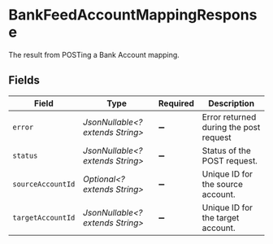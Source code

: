 # BankFeedAccountMappingResponse

The result from POSTing a Bank Account mapping.


## Fields

| Field                                  | Type                                   | Required                               | Description                            |
| -------------------------------------- | -------------------------------------- | -------------------------------------- | -------------------------------------- |
| `error`                                | *JsonNullable<? extends String>*       | :heavy_minus_sign:                     | Error returned during the post request |
| `status`                               | *JsonNullable<? extends String>*       | :heavy_minus_sign:                     | Status of the POST request.            |
| `sourceAccountId`                      | *Optional<? extends String>*           | :heavy_minus_sign:                     | Unique ID for the source account.      |
| `targetAccountId`                      | *JsonNullable<? extends String>*       | :heavy_minus_sign:                     | Unique ID for the target account.      |